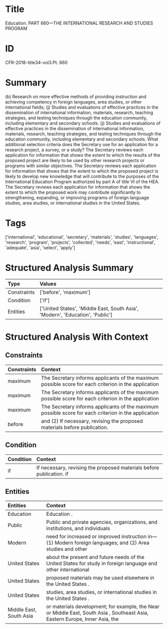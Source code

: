 # Title

 Education. PART 660—THE INTERNATIONAL RESEARCH AND STUDIES PROGRAM


# ID

 CFR-2018-title34-vol3.Pt. 660


# Summary

(b) Research on more effective methods of providing instruction and achieving competency in foreign languages, area studies, or other international fields;
(j) Studies and evaluations of effective practices in the dissemination of international information, materials, research, teaching strategies, and testing techniques through the education community, including elementary and secondary schools.
(j) Studies and evaluations of effective practices in the dissemination of international information, materials, research, teaching strategies, and testing techniques through the education community, including elementary and secondary schools.
What additional selection criteria does the Secretary use for an application for a research project, a survey, or a study?
The Secretary reviews each application for information that shows the extent to which the results of the proposed project are likely to be used by other research projects or programs with similar objectives.
The Secretary reviews each application for information that shows that the extent to which the proposed project is likely to develop new knowledge that will contribute to the purposes of the International Education Program authorized by part A of title VI of the HEA.
The Secretary reviews each application for information that shows the extent to which the proposed work may contribute significantly to strengthening, expanding, or improving programs of foreign language studies, area studies, or international studies in the United States.


# Tags

['international', 'educational', 'secretary', 'materials', 'studies', 'languages', 'research', 'program', 'projects', 'collected', 'needs', 'east', 'instructional', 'adequate', 'asia', 'select', 'apply']


# Structured Analysis Summary

| Type        | Values                                                                        |
|:------------|:------------------------------------------------------------------------------|
| Constraints | ['before', 'maximum']                                                         |
| Condition   | ['if']                                                                        |
| Entities    | ['United States', 'Middle East, South Asia', 'Modern', 'Education', 'Public'] |


# Structured Analysis With Context

 


## Constraints

| Constraints   | Context                                                                                               |
|:--------------|:------------------------------------------------------------------------------------------------------|
| maximum       | The Secretary informs applicants of the  maximum possible score for each criterion in the application |
| maximum       | The Secretary informs applicants of the  maximum possible score for each criterion in the application |
| maximum       | The Secretary informs applicants of the  maximum possible score for each criterion in the application |
| before        | and (2) If necessary, revising the proposed materials before  publication.                            |


## Condition

| Condition   | Context                                                              |
|:------------|:---------------------------------------------------------------------|
| if          | If necessary, revising the proposed materials before publication. if |


## Entities

| Entities                | Context                                                                                                                      |
|:------------------------|:-----------------------------------------------------------------------------------------------------------------------------|
| Education               | Education .                                                                                                                  |
| Public                  | Public and private agencies, organizations, and institutions, and individuals                                                |
| Modern                  | need for increased or improved instruction in&#8212; (1) Modern foreign languages; and (2) Area studies and other            |
| United States           | about the present and future needs of the United States for study in foreign language and other international                |
| United States           | proposed materials may be used elsewhere in the United States .                                                              |
| United States           | studies, area studies, or international studies in the United States .                                                       |
| Middle East, South Asia | or materials development; for example, the Near or Middle East, South Asia , Southeast Asia, Eastern Europe, Inner Asia, the |


